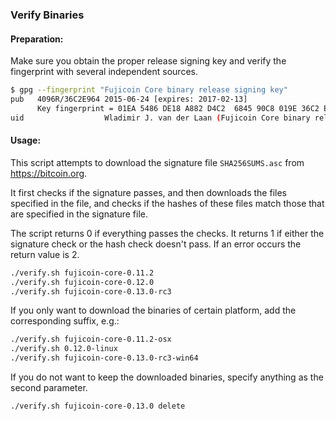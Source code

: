 ### Verify Binaries

#### Preparation:

Make sure you obtain the proper release signing key and verify the fingerprint with several independent sources.

```sh
$ gpg --fingerprint "Fujicoin Core binary release signing key"
pub   4096R/36C2E964 2015-06-24 [expires: 2017-02-13]
      Key fingerprint = 01EA 5486 DE18 A882 D4C2  6845 90C8 019E 36C2 E964
uid                  Wladimir J. van der Laan (Fujicoin Core binary release signing key) <laanwj@gmail.com>
```

#### Usage:

This script attempts to download the signature file `SHA256SUMS.asc` from https://bitcoin.org.

It first checks if the signature passes, and then downloads the files specified in the file, and checks if the hashes of these files match those that are specified in the signature file.

The script returns 0 if everything passes the checks. It returns 1 if either the signature check or the hash check doesn't pass. If an error occurs the return value is 2.


```sh
./verify.sh fujicoin-core-0.11.2
./verify.sh fujicoin-core-0.12.0
./verify.sh fujicoin-core-0.13.0-rc3
```

If you only want to download the binaries of certain platform, add the corresponding suffix, e.g.:

```sh
./verify.sh fujicoin-core-0.11.2-osx
./verify.sh 0.12.0-linux
./verify.sh fujicoin-core-0.13.0-rc3-win64
```

If you do not want to keep the downloaded binaries, specify anything as the second parameter.

```sh
./verify.sh fujicoin-core-0.13.0 delete
```
